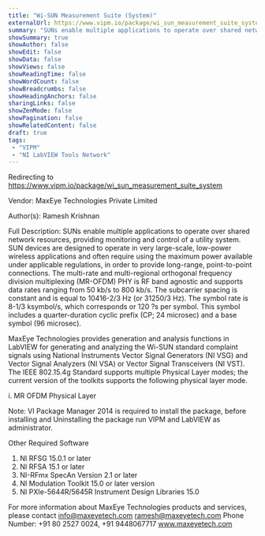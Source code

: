 ```yaml
---
title: "Wi-SUN Measurement Suite (System)"
externalUrl: https://www.vipm.io/package/wi_sun_measurement_suite_system
summary: "SUNs enable multiple applications to operate over shared network resources, providing monitoring and control of a utility system."
showSummary: true
showAuthor: false
showEdit: false
showData: false
showViews: false
showReadingTime: false
showWordCount: false
showBreadcrumbs: false
showHeadingAnchors: false
sharingLinks: false
showZenMode: false
showPagination: false
showRelatedContent: false
draft: true
tags:
 - "VIPM"
 - "NI LabVIEW Tools Network"
---
```


Redirecting to https://www.vipm.io/package/wi_sun_measurement_suite_system

Vendor: MaxEye Technologies Private Limited

Author(s): Ramesh Krishnan
 
Full Description:
SUNs enable multiple applications to operate over shared network resources, providing monitoring and control of a utility system. SUN devices are designed to operate in very large-scale, low-power wireless applications and often require using the maximum power available under applicable regulations, in order to provide long-range, point-to-point connections. The multi-rate and multi-regional orthogonal frequency division multiplexing (MR-OFDM) PHY is RF band agnostic and supports data rates ranging from 50 kb/s to 800 kb/s. The subcarrier spacing is constant and is equal to 10416-2/3 Hz (or 31250/3 Hz). The symbol rate is 8-1/3 ksymbol/s, which corresponds or 120 ?s per symbol. This symbol includes a quarter-duration cyclic prefix (CP; 24 microsec) and a base symbol (96 microsec).

MaxEye Technologies provides generation and analysis functions in LabVIEW for generating and analyzing the Wi-SUN standard complaint signals using National Instruments Vector Signal Generators (NI VSG) and Vector Signal Analyzers (NI VSA) or Vector Signal Transceivers (NI VST). The IEEE 802.15.4g Standard supports multiple Physical Layer modes; the current version of the toolkits supports the following physical layer mode.

i.	MR OFDM Physical Layer

Note: VI Package Manager 2014 is required to install the package, before installing and Uninstalling the package run VIPM and LabVIEW as administrator.

Other Required Software
1. 	NI RFSG 15.0.1 or later
2.  NI RFSA 15.1 or later
3. 	NI-RFmx SpecAn Version 2.1 or later
4. 	NI Modulation Toolkit 15.0 or later version
5. 	NI PXIe-5644R/5645R Instrument Design Libraries 15.0

For more information about MaxEye Technologies products and services, please contact
info@maxeyetech.com
ramesh@maxeyetech.com
Phone Number: +91 80 2527 0024, +91 9448067717
www.maxeyetech.com